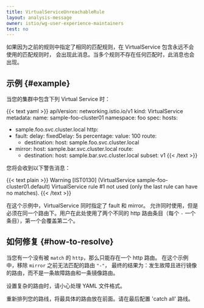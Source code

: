 ```yaml
---
title: VirtualServiceUnreachableRule
layout: analysis-message
owner: istio/wg-user-experience-maintainers
test: no
---
```


如果因为之前的规则中指定了相同的匹配规则，在 VirtualService 包含永远不会使用的匹配规则时，
会出现此消息。当多个规则不存在任何匹配时，此消息也会出现。

## 示例 {#example}

当您的集群中包含下列 Virtual Service 时：

{{< text yaml >}}
apiVersion: networking.istio.io/v1
kind: VirtualService
metadata:
  name: sample-foo-cluster01
  namespace: foo
spec:
  hosts:
- sample.foo.svc.cluster.local
  http:
- fault:
      delay:
        fixedDelay: 5s
        percentage:
          value: 100
    route:
  - destination:
        host: sample.foo.svc.cluster.local
- mirror:
      host: sample.bar.svc.cluster.local
    route:
  - destination:
        host: sample.bar.svc.cluster.local
        subset: v1
{{< /text >}}

您将会收到以下警告消息：

{{< text plain >}}
Warning [IST0130] (VirtualService sample-foo-cluster01.default) VirtualService rule #1 not used (only the last rule can have no matches).
{{< /text >}}

在这个示例中，VirtualService 同时指定了 fault 和 mirror。
允许同时使用，但是必须在同一个路由下。用户在此处使用了两个不同的
http 路由条目（每个 `-` 一个条目），第一个会覆盖第二个。

## 如何修复 {#how-to-resolve}

当您有一个没有被 `match` 的 `http`，那么只能存在一个 http 路由。
在这个示例中，移除 `mirror` 之前无法匹配的路由 `"-"`，
最终的结果为：发生故障且进行镜像的路由，而不是一条故障路由和一条镜像路由。

设置复杂的路由时，请小心处理 YAML 文件格式。

重新排列您的路线，将最具体的路由放在前面。请在最后配置 'catch all' 路线。
